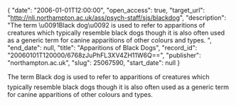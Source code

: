 {
  "date": "2006-01-01T12:00:00", 
  "open_access": true, 
  "target_url": "http://nli.northampton.ac.uk/ass/psych-staff/sjs/blackdog", 
  "description": "The term \u0091Black dog\u0092 is used to refer to apparitions of creatures which typically resemble black dogs though it is also often used as a generic term for canine apparitions of other colours and types. ", 
  "end_date": null, 
  "title": "Apparitions of Black Dogs", 
  "record_id": "20060101T120000/6768zJuPhFL3XV4ZH11W6Q==", 
  "publisher": "northampton.ac.uk", 
  "slug": 25067590, 
  "start_date": null
}

The term Black dog is used to refer to apparitions of creatures which typically resemble black dogs though it is also often used as a generic term for canine apparitions of other colours and types. 